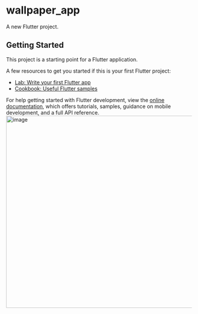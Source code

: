 # wallpaper_app

A new Flutter project.

## Getting Started

This project is a starting point for a Flutter application.

A few resources to get you started if this is your first Flutter project:

- [Lab: Write your first Flutter app](https://docs.flutter.dev/get-started/codelab)
- [Cookbook: Useful Flutter samples](https://docs.flutter.dev/cookbook)

For help getting started with Flutter development, view the
[online documentation](https://docs.flutter.dev/), which offers tutorials,
samples, guidance on mobile development, and a full API reference.
<img width="521" alt="image" src="https://github.com/Ismail-Jabiulla/wallpaper_app/assets/41004552/6f0ef251-d6ec-4bac-b39b-fa836cfb6e39">
